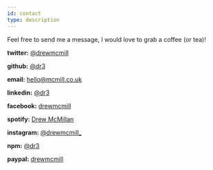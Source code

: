 ```yaml
---
id: contact
type: description
---
```


Feel free to send me a message, I would love to grab a coffee (or tea)!

**twitter:** [@drewmcmill](https://twitter.com/drewmcmill)

**github:** [@dr3](https://github.com/dr3)  

**email:** [hello@mcmill.co.uk](mailto:hello@mcmill.co.uk)  

**linkedin:** [@dr3](https://www.linkedin.com/in/dr3)  

**facebook:** [drewmcmill](https://www.facebook.com/drewmcmill)  

**spotify:** [Drew McMillan](https://open.spotify.com/user/1118248995)  

**instagram:** [@drewmcmill_](https://www.instagram.com/drewmcmill_)  

**npm:** [@dr3](https://www.linkedin.com/in/dr3)  

**paypal:** [drewmcmill](https://www.paypal.me/drewmcmill)  
